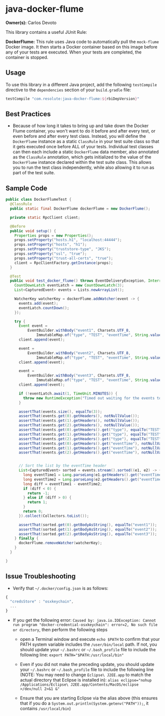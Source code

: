 # java-docker-flume 
**Owner(s):** Carlos Devoto

This library contains a useful JUnit Rule:

**DockerFlume:** This rule uses Java code to automatically pull the ``mock-flume`` Docker image. It then starts a Docker container based on this image before any of your tests are executed.  When your tests are completed, the container is stopped.  
 
## Usage 

To use this library in a different Java project, add the following ``testCompile`` directive to the ``dependencies`` section of your ``build.gradle`` file:
```groovy
testCompile "com.resolute:java-docker-flume:${rbiDepVersion}"
```
## Best Practices
 * Because of how long it takes to bring up and take down the Docker Flume container, you won't want to do it before and after every test, or even before and after every test class.  Instead, you will define the ```DockerFlume``` instance as a static ```ClassRule``` in your test suite class so that it gets executed once before ALL of your tests.  Individual test classes can then each include a static ```DockerFlume``` data member, also annotated as the ```ClassRule``` annotation, which gets initialized to the value of the ```DockerFlume``` instance declared within the test suite class.  This allows you to run the test class independently, while also allowing it to run as part of the test suite. 

## Sample Code

```java
public class DockerFlumeTest {
  @ClassRule
  public static final DockerFlume dockerFlume = new DockerFlume();

  private static RpcClient client;

  @Before
  public void setup() {
    Properties props = new Properties();
    props.setProperty("hosts.h1", "localhost:44444");
    props.setProperty("hosts", "h1");
    props.setProperty("truststore-type", "JKS");
    props.setProperty("ssl", "true");
    props.setProperty("trust-all-certs", "true");
    client = RpcClientFactory.getInstance(props);
  }

  @Test
  public void test_docker_flume() throws EventDeliveryException, InterruptedException {
    CountDownLatch eventLatch = new CountDownLatch(3);
    List<CapturedEvent> events = Lists.newArrayList();

    WatcherKey watcherKey = dockerFlume.addWatcher(event -> {
      events.add(event);
      eventLatch.countDown();
    });

    try {
      Event event =
          EventBuilder.withBody("event1", Charsets.UTF_8,
              ImmutableMap.of("type", "TEST", "eventTime", String.valueOf(System.nanoTime())));
      client.append(event);

      event =
          EventBuilder.withBody("event2", Charsets.UTF_8,
              ImmutableMap.of("type", "TEST", "eventTime", String.valueOf(System.nanoTime())));
      client.append(event);

      event =
          EventBuilder.withBody("event3", Charsets.UTF_8,
              ImmutableMap.of("type", "TEST", "eventTime", String.valueOf(System.nanoTime())));
      client.append(event);

      if (!eventLatch.await(1, TimeUnit.MINUTES)) {
        throw new RuntimeException("Timed out waiting for the events to be processed by Flume");
      }

      assertThat(events.size(), equalTo(3));
      assertThat(events.get(0).getHeaders(), notNullValue());
      assertThat(events.get(1).getHeaders(), notNullValue());
      assertThat(events.get(2).getHeaders(), notNullValue());
      assertThat(events.get(0).getHeaders().get("type"), equalTo("TEST"));
      assertThat(events.get(1).getHeaders().get("type"), equalTo("TEST"));
      assertThat(events.get(2).getHeaders().get("type"), equalTo("TEST"));
      assertThat(events.get(0).getHeaders().get("eventTime"), notNullValue());
      assertThat(events.get(1).getHeaders().get("eventTime"), notNullValue());
      assertThat(events.get(2).getHeaders().get("eventTime"), notNullValue());


      // Sort the list by the eventTime header
      List<CapturedEvent> sorted = events.stream().sorted((e1, e2) -> {
        long eventTime1 = Long.parseLong(e1.getHeaders().get("eventTime"));
        long eventTime2 = Long.parseLong(e2.getHeaders().get("eventTime"));
        long diff = eventTime1 - eventTime2;
        if (diff < 0) {
          return -1;
        } else if (diff > 0) {
          return 1;
        }
        return 0;
      }).collect(Collectors.toList());

      assertThat(sorted.get(0).getBodyAsString(), equalTo("event1"));
      assertThat(sorted.get(1).getBodyAsString(), equalTo("event2"));
      assertThat(sorted.get(2).getBodyAsString(), equalTo("event3"));
    } finally {
      dockerFlume.removeWatcher(watcherKey);
    }
  }

}
```

## Issue Troubleshooting

* Verify that `~/.docker/config.json` is as follows:

```javascript
{
  "credsStore" : "osxkeychain",
  ...
}

```

* If you get the following error: `Caused by: java.io.IOException: Cannot run program "docker-credential-osxkeychain": error=2, No such file or directory`, then perform the following steps
  * open a Terminal window and execute ``echo $PATH`` to confirm that your PATH system variable includes the ``/user/bin/local`` path. If not, you should update your `~/.bashrc` or `~/.bash_profile` file to include the following line: ``export PATH="$PATH:/usr/local/bin"``
  * Even if you did not make the preceding update, you should update your `~/.bashrc` or `~/.bash_profile` file to include the following line (NOTE: You may need to change `Eclipse\ J2EE.app` to match the actual directory that Eclipse is installed in): ``alias eclipse="nohup /Applications/Eclipse\ J2EE.app/Contents/MacOS/eclipse >/dev/null 2>&1 &"``

  * Ensure that you are starting Eclipse via the alias above (this ensures that if you do a `System.out.println(System.getenv("PATH"));`, it contains `/usr/local/bin`)   
